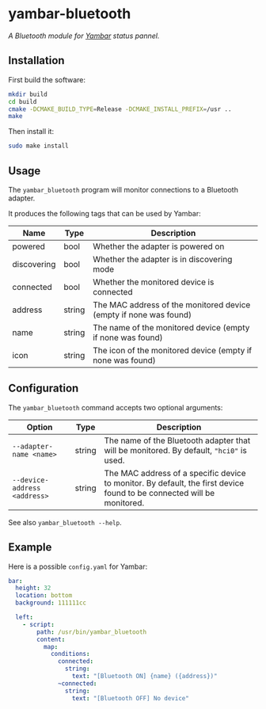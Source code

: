 # yambar-bluetooth

*A Bluetooth module for [Yambar](https://codeberg.org/dnkl/yambar) status pannel.*


## Installation

First build the software:

```bash
mkdir build
cd build
cmake -DCMAKE_BUILD_TYPE=Release -DCMAKE_INSTALL_PREFIX=/usr ..
make
```

Then install it:

```bash
sudo make install
```

## Usage

The `yambar_bluetooth` program will monitor connections to a Bluetooth adapter. 

It produces the following tags that can be used by Yambar:

| Name        | Type   | Description                                                       |
| ----------- | ------ | ----------------------------------------------------------------- |
| powered     | bool   | Whether the adapter is powered on                                 |
| discovering | bool   | Whether the adapter is in discovering mode                        |
| connected   | bool   | Whether the monitored device is connected                         |
| address     | string | The MAC address of the monitored device (empty if none was found) |
| name        | string | The name of the monitored device (empty if none was found)        |
| icon        | string | The icon of the monitored device (empty if none was found)        |


## Configuration

The `yambar_bluetooth` command accepts two optional arguments:

| Option                       | Type   | Description                                                                                                            |
| ---------------------------- | ------ | ---------------------------------------------------------------------------------------------------------------------- |
| `--adapter-name <name>`      | string | The name of the Bluetooth adapter that will be monitored. By default, `"hci0"` is used.                                |
| `--device-address <address>` | string | The MAC address of a specific device to monitor. By default, the first device found to be connected will be monitored. |


See also `yambar_bluetooth --help`.

## Example

Here is a possible `config.yaml` for Yambar:

```yaml
bar:
  height: 32
  location: bottom
  background: 111111cc

  left:
    - script:
        path: /usr/bin/yambar_bluetooth
        content:
          map:
            conditions:
              connected:
                string:
                  text: "[Bluetooth ON] {name} ({address})"
              ~connected:
                string:
                  text: "[Bluetooth OFF] No device"
```
